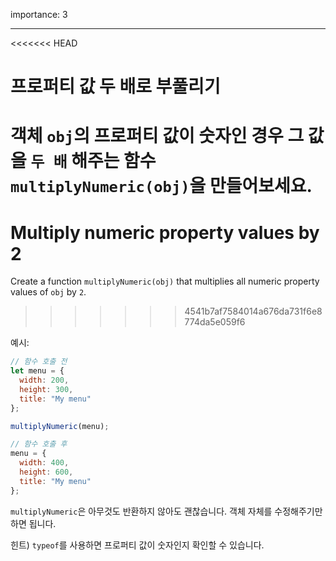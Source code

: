 importance: 3

---

<<<<<<< HEAD
# 프로퍼티 값 두 배로 부풀리기

객체 `obj`의 프로퍼티 값이 숫자인 경우 그 값을 `두 배` 해주는 함수 `multiplyNumeric(obj)`을 만들어보세요.
=======
# Multiply numeric property values by 2

Create a function `multiplyNumeric(obj)` that multiplies all numeric property values of `obj` by `2`.
>>>>>>> 4541b7af7584014a676da731f6e8774da5e059f6

예시:

```js
// 함수 호출 전
let menu = {
  width: 200,
  height: 300,
  title: "My menu"
};

multiplyNumeric(menu);

// 함수 호출 후
menu = {
  width: 400,
  height: 600,
  title: "My menu"
};
```

`multiplyNumeric`은 아무것도 반환하지 않아도 괜찮습니다. 객체 자체를 수정해주기만 하면 됩니다.

힌트) `typeof`를 사용하면 프로퍼티 값이 숫자인지 확인할 수 있습니다.


